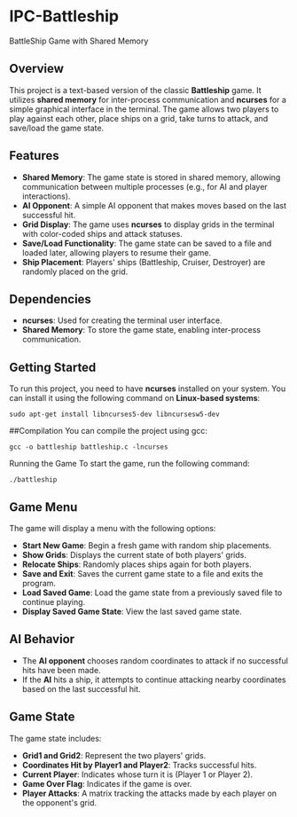 # IPC-Battleship
BattleShip Game with Shared Memory

## Overview
This project is a text-based version of the classic **Battleship** game. It utilizes **shared memory** for inter-process communication and **ncurses** for a simple graphical interface in the terminal. The game allows two players to play against each other, place ships on a grid, take turns to attack, and save/load the game state.

## Features
- **Shared Memory**: The game state is stored in shared memory, allowing communication between multiple processes (e.g., for AI and player interactions).
- **AI Opponent**: A simple AI opponent that makes moves based on the last successful hit.
- **Grid Display**: The game uses **ncurses** to display grids in the terminal with color-coded ships and attack statuses.
- **Save/Load Functionality**: The game state can be saved to a file and loaded later, allowing players to resume their game.
- **Ship Placement**: Players' ships (Battleship, Cruiser, Destroyer) are randomly placed on the grid.

## Dependencies
- **ncurses**: Used for creating the terminal user interface.
- **Shared Memory**: To store the game state, enabling inter-process communication.

## Getting Started
To run this project, you need to have **ncurses** installed on your system. You can install it using the following command on **Linux-based systems**:
```
sudo apt-get install libncurses5-dev libncursesw5-dev
```

##Compilation
You can compile the project using gcc:

```
gcc -o battleship battleship.c -lncurses
```
Running the Game
To start the game, run the following command:

```
./battleship
```

## Game Menu
The game will display a menu with the following options:
- **Start New Game**: Begin a fresh game with random ship placements.
- **Show Grids**: Displays the current state of both players' grids.
- **Relocate Ships**: Randomly places ships again for both players.
- **Save and Exit**: Saves the current game state to a file and exits the program.
- **Load Saved Game**: Load the game state from a previously saved file to continue playing.
- **Display Saved Game State**: View the last saved game state.

## AI Behavior
- The **AI opponent** chooses random coordinates to attack if no successful hits have been made.
- If the **AI** hits a ship, it attempts to continue attacking nearby coordinates based on the last successful hit.

## Game State
The game state includes:
- **Grid1 and Grid2**: Represent the two players' grids.
- **Coordinates Hit by Player1 and Player2**: Tracks successful hits.
- **Current Player**: Indicates whose turn it is (Player 1 or Player 2).
- **Game Over Flag**: Indicates if the game is over.
- **Player Attacks**: A matrix tracking the attacks made by each player on the opponent's grid.
